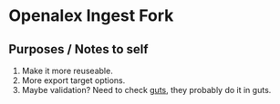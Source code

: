 # Openalex Ingest Fork

## Purposes / Notes to self

1. Make it more reuseable.
2. More export target options.
3. Maybe validation? Need to check [guts](https://github.com/ourresearch/openalex-guts), they probably do it in guts.
